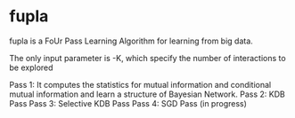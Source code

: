 # fupla

fupla is a FoUr Pass Learning Algorithm for learning from big data.

The only input parameter is -K, which specify the number of interactions to be explored

Pass 1: It computes the statistics for mutual information and conditional mutual information and learn a structure of Bayesian Network.
Pass 2: KDB Pass 
Pass 3: Selective KDB Pass
Pass 4: SGD Pass (in progress)
